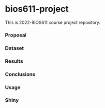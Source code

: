 # bios611-project
This is 2022-BIOS611 course project repository. 

### Proposal

### Dataset

### Results

### Conclusions

### Usage

### Shiny
